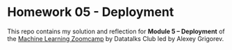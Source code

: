 # Homework 05 - Deployment

This repo contains my solution and reflection for **Module 5 – Deployment** of the [Machine Learning Zoomcamp](https://github.com/DataTalksClub/machine-learning-zoomcamp/tree/master/05-deployment) by Datatalks Club led by Alexey Grigorev.
